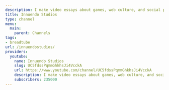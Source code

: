 ```yaml
---
description: I make video essays about games, web culture, and social politics.
title: Innuendo Studios
type: channel
menu:
  main:
    parent: Channels
tags:
- breadtube
url: /innuendostudios/
providers:
  youtube:
    name: Innuendo Studios
    slug: UC5fdssPqmmGhkhsJi4VcckA
    url: https://www.youtube.com/channel/UC5fdssPqmmGhkhsJi4VcckA
    description: I make video essays about games, web culture, and social politics.
    subscribers: 235000
---
```


